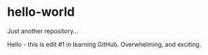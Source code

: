 # hello-world
Just another repository...

Hello - this is edit #1 in learning GitHub. Overwhelming, and exciting.
